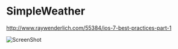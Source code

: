 SimpleWeather
=============

http://www.raywenderlich.com/55384/ios-7-best-practices-part-1

![ScreenShot](http://cdn2.raywenderlich.com/wp-content/uploads/2013/11/weather3.gif)
